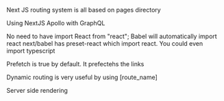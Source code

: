 Next JS routing system is all based on pages directory

Using NextJS Apollo with GraphQL

No need to have import React from "react";
Babel will automatically import react
next/babel has preset-react which import react. You could even import typescript


Prefetch is true by default. It prefectehs the links

Dynamic routing is very useful by using [route_name]


Server side rendering